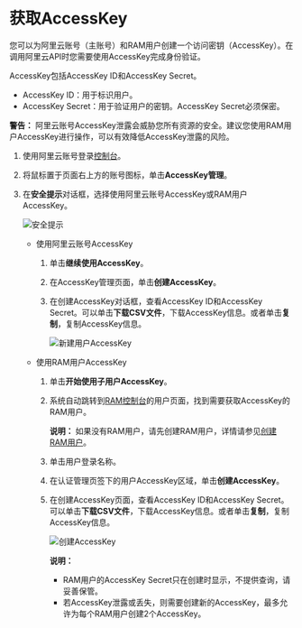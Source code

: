# 获取AccessKey

您可以为阿里云账号（主账号）和RAM用户创建一个访问密钥（AccessKey）。在调用阿里云API时您需要使用AccessKey完成身份验证。

AccessKey包括AccessKey ID和AccessKey Secret。

-   AccessKey ID：用于标识用户。
-   AccessKey Secret：用于验证用户的密钥。AccessKey Secret必须保密。

**警告：** 阿里云账号AccessKey泄露会威胁您所有资源的安全。建议您使用RAM用户AccessKey进行操作，可以有效降低AccessKey泄露的风险。

1.  使用阿里云账号登录[控制台](https://home-intl.console.aliyun.com/)。

2.  将鼠标置于页面右上方的账号图标，单击**AccessKey管理**。

3.  在**安全提示**对话框，选择使用阿里云账号AccessKey或RAM用户AccessKey。

    ![安全提示](https://static-aliyun-doc.oss-cn-hangzhou.aliyuncs.com/assets/img/zh-CN/9628670061/p48002.png)

    -   使用阿里云账号AccessKey
        1.  单击**继续使用AccessKey**。
        2.  在AccessKey管理页面，单击**创建AccessKey**。
        3.  在创建AccessKey对话框，查看AccessKey ID和AccessKey Secret。可以单击**下载CSV文件**，下载AccessKey信息。或者单击**复制**，复制AccessKey信息。

            ![新建用户AccessKey](https://static-aliyun-doc.oss-cn-hangzhou.aliyuncs.com/assets/img/zh-CN/8947359951/p48003.png)

    -   使用RAM用户AccessKey
        1.  单击**开始使用子用户AccessKey**。
        2.  系统自动跳转到[RAM控制台](https://ram.console.aliyun.com/users/new)的用户页面，找到需要获取AccessKey的RAM用户。

            **说明：** 如果没有RAM用户，请先创建RAM用户，详情请参见[创建RAM用户](/intl.zh-CN/用户管理/创建RAM用户.md)。

        3.  单击用户登录名称。
        4.  在认证管理页签下的用户AccessKey区域，单击**创建AccessKey**。
        5.  在创建AccessKey页面，查看AccessKey ID和AccessKey Secret。可以单击**下载CSV文件**，下载AccessKey信息。或者单击**复制**，复制AccessKey信息。

            ![创建AccessKey](https://static-aliyun-doc.oss-cn-hangzhou.aliyuncs.com/assets/img/zh-CN/8947359951/p48004.png)

            **说明：**

            -   RAM用户的AccessKey Secret只在创建时显示，不提供查询，请妥善保管。
            -   若AccessKey泄露或丢失，则需要创建新的AccessKey，最多允许为每个RAM用户创建2个AccessKey。

